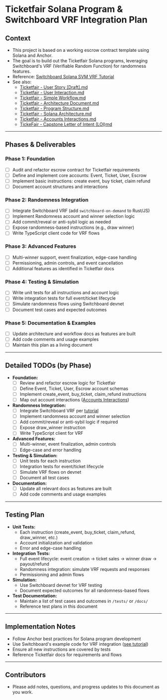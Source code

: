 # Ticketfair Solana Program & Switchboard VRF Integration Plan

## Context
- This project is based on a working escrow contract template using Solana and Anchor.
- The goal is to build out the Ticketfair Solana programs, leveraging Switchboard's VRF (Verifiable Random Function) for randomness features.
- Reference: [Switchboard Solana SVM VRF Tutorial](https://docs.switchboard.xyz/product-documentation/randomness/tutorials/solana-svm)
- See also:
  - [Ticketfair - User Story [Draft].md](../Ticketfair%20-%20User%20Story%20[Draft].md)
  - [Ticketfair - User Interaction.md](../Ticketfair%20-%20User%20Interaction.md)
  - [Ticketfair - Simple Workflow.md](../Ticketfair%20-%20Simple%20Workflow.md)
  - [Ticketfair - Architecture Document.md](../Ticketfair%20-%20Architecture%20Document.md)
  - [Ticketfair - Program Structure.md](../Ticketfair%20-%20Program%20Structure.md)
  - [Ticketfair - Solana Architecture.md](../Ticketfair%20-%20Solana%20Architecture.md)
  - [Ticketfair - Accounts Interactions.md](../Ticketfair%20-%20Accounts%20Interactions.md)
  - [TickeFair - Capstone Letter of Intent (LOI)md](../TickeFair%20-%20Capstone%20Letter%20of%20Intent%20(LOI)md)

---

## Phases & Deliverables

### Phase 1: Foundation
- [ ] Audit and refactor escrow contract for Ticketfair requirements
- [ ] Define and implement core accounts: Event, Ticket, User, Escrow
- [ ] Implement basic instructions: create event, buy ticket, claim refund
- [ ] Document account structures and interactions

### Phase 2: Randomness Integration
- [ ] Integrate Switchboard VRF (add `switchboard-on-demand` to Rust/JS)
- [ ] Implement Randomness account and winner selection logic
- [ ] Add commit/reveal or anti-sybil logic as needed
- [ ] Expose randomness-based instructions (e.g., draw winner)
- [ ] Write TypeScript client code for VRF flows

### Phase 3: Advanced Features
- [ ] Multi-winner support, event finalization, edge-case handling
- [ ] Permissioning, admin controls, and event cancellation
- [ ] Additional features as identified in Ticketfair docs

### Phase 4: Testing & Simulation
- [ ] Write unit tests for all instructions and account logic
- [ ] Write integration tests for full event/ticket lifecycle
- [ ] Simulate randomness flows using Switchboard devnet
- [ ] Document test cases and expected outcomes

### Phase 5: Documentation & Examples
- [ ] Update architecture and workflow docs as features are built
- [ ] Add code comments and usage examples
- [ ] Maintain this plan as a living document

---

## Detailed TODOs (by Phase)

- **Foundation:**
  - [ ] Review and refactor escrow logic for Ticketfair
  - [ ] Define Event, Ticket, User, Escrow account schemas
  - [ ] Implement create_event, buy_ticket, claim_refund instructions
  - [ ] Map out account interactions ([Accounts Interactions](../Ticketfair%20-%20Accounts%20Interactions.md))
- **Randomness Integration:**
  - [ ] Integrate Switchboard VRF per [tutorial](https://docs.switchboard.xyz/product-documentation/randomness/tutorials/solana-svm)
  - [ ] Implement randomness account and winner selection
  - [ ] Add commit/reveal or anti-sybil logic if required
  - [ ] Expose draw_winner instruction
  - [ ] Write TypeScript client for VRF
- **Advanced Features:**
  - [ ] Multi-winner, event finalization, admin controls
  - [ ] Edge-case and error handling
- **Testing & Simulation:**
  - [ ] Unit tests for each instruction
  - [ ] Integration tests for event/ticket lifecycle
  - [ ] Simulate VRF flows on devnet
  - [ ] Document all test cases
- **Documentation:**
  - [ ] Update all relevant docs as features are built
  - [ ] Add code comments and usage examples

---

## Testing Plan

- **Unit Tests:**
  - Each instruction (create_event, buy_ticket, claim_refund, draw_winner, etc.)
  - Account initialization and validation
  - Error and edge-case handling
- **Integration Tests:**
  - Full event lifecycle: event creation → ticket sales → winner draw → payout/refund
  - Randomness integration: simulate VRF requests and responses
  - Permissioning and admin flows
- **Simulation:**
  - Use Switchboard devnet for VRF testing
  - Document expected outcomes for all randomness-based flows
- **Test Documentation:**
  - Maintain a list of test cases and outcomes in `/tests/` or `/docs/`
  - Reference test plans in this document

---

## Implementation Notes
- Follow Anchor best practices for Solana program development
- Use Switchboard's example code for VRF integration ([see tutorial](https://docs.switchboard.xyz/product-documentation/randomness/tutorials/solana-svm))
- Ensure all new instructions are covered by tests
- Reference Ticketfair docs for requirements and flows

---

## Contributors
- Please add notes, questions, and progress updates to this document as you work. 